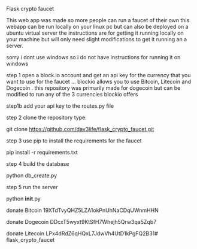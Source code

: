 


Flask crypto faucet 



This web app was made so more people can run a faucet of their own
this webapp can be run locally on your linux pc but can also be deployed on a ubuntu virtual server 
the instructions are for getting it running locally on your machine but will only need slight modifications to get it running an a server.

sorry i dont use windows so i do not have instructions for running it on windows 


step 1 open a block.io account and get an api key for the currency that you want to use for the faucet ... blockio allows you to use Bitcoin, Litecoin and Dogecoin . this repository was primarily made for dogecoin but can be modified to run any of the 3 currencies blockio offers 

step1b add your api key to the routes.py file 


step 2 clone the repository type:

git clone  https://github.com/dav3life/flask_crypto_faucet.git

step 3 use pip to install the requirements for the faucet 

pip install -r requirements.txt 

step 4 build the database 

python db_create.py

step 5 run the server 

python __init__.py



donate Bitcoin 19XTdTvyQHZ5LZA1okPnUhNaCDqUWnmHHN

donate Dogecoin DDcxT5wyxt9KtSfH7Whejh5Qrw3qa5Zqb7

donate Litecoin LPx4dRdZ6qHQxL7JdwVh4UtD1kPgFQ2B31# flask_crypto_faucet
